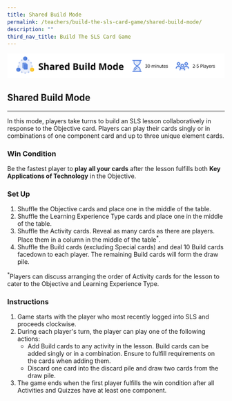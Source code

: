```yaml
---
title: Shared Build Mode
permalink: /teachers/build-the-sls-card-game/shared-build-mode/
description: ""
third_nav_title: Build The SLS Card Game
---
```

<img alt="Shared Build Mode Image" src="/images/SLS%20Build/sharedbuildmode.png">

<h2>Shared Build Mode</h2>
<hr>
<p>In this mode, players take turns to build an SLS lesson collaboratively in response to the Objective card. Players can play their cards singly or in combinations of one component card and up to three unique element cards.</p>
<h3>Win Condition</h3>
<p>Be the fastest player to <strong>play all your cards</strong> after the lesson fulfills both <strong>Key Applications of Technology</strong> in the Objective.</p>
<h3>Set Up</h3>
<ol>
<li>Shuffle the Objective cards and place one in the middle of the table.</li>
<li>Shuffle the Learning Experience Type cards and place one in the middle of the table.</li>
<li>Shuffle the Activity cards. Reveal as many cards as there are players. Place them in a column in the middle of the table<sup>*</sup>.</li>
  <li>Shuffle the Build cards (excluding Special cards) and deal 10 Build cards facedown to each player. The remaining Build cards will form the draw pile.</li>
</ol>
<p><sup>*</sup>Players can discuss arranging the order of Activity cards for the lesson to cater to the Objective and Learning Experience Type.</p>
<h3>Instructions</h3>
<ol>
<li>Game starts with the player who most recently logged into SLS and proceeds clockwise.</li>
<li>During each player's turn, the player can play one of the following actions:
<ul>
<li>Add Build cards to any activity in the lesson. Build cards can be added singly or in a combination. Ensure to fulfill requirements on the cards when adding them.</li>
<li>Discard one card into the discard pile and draw two cards from the draw pile.</li>
</ul>
</li>
<li>The game ends when the first player fulfills the win condition after all Activities and Quizzes have at least one component.</li>
</ol>